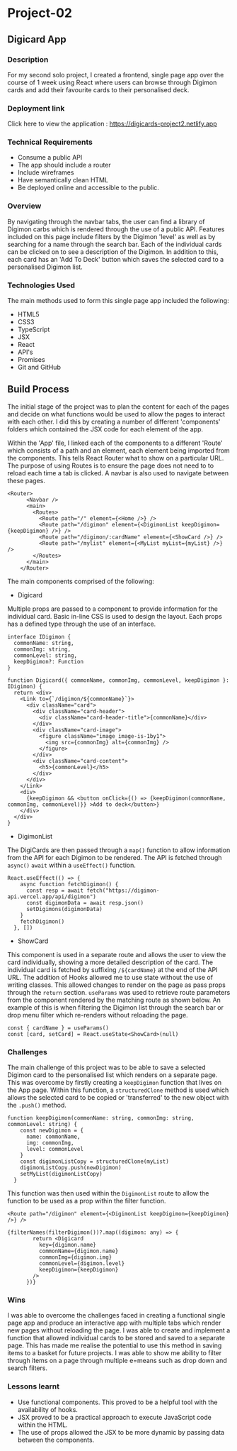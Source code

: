 # Project-02
## Digicard App

### Description

For my second solo project, I created a frontend, single page app over the course of 1 week using React where users can browse through Digimon cards and add their favourite cards to their personalised deck.

### Deployment link

Click here to view the application : https://digicards-project2.netlify.app

### Technical Requirements

* Consume a public API
* The app should include a router
* Include wireframes
* Have semantically clean HTML
* Be deployed online and accessible to the public.

### Overview

 By navigating through the navbar tabs, the user can find a library of Digimon carbs which is rendered through the use of a public API. Features included on this page include filters by the Digimon 'level' as well as by searching for a name through the search bar. Each of the individual cards can be clicked on to see a description of the Digimon. In addition to this, each card has an 'Add To Deck' button which saves the selected card to a personalised Digimon list.

### Technologies Used

The main methods used to form this single page app included the following:

* HTML5
* CSS3
* TypeScript
* JSX
* React
* API's
* Promises
* Git and GitHub

## Build Process

The initial stage of the project was to plan the content for each of the pages and decide on what functions would be used to allow the pages to interact with each other.  I did this by creating a number of different 'components' folders which contained the JSX code for each element of the app. 

Within the 'App' file, I linked each of the components to a different 'Route' which consists of a path and an element, each element being imported from the components. This tells React Router what to show on a particular URL. The purpose of using Routes is to ensure the page does not need to to reload each time a tab is clicked.  A navbar is also used to navigate between these pages.

```
<Router>
      <Navbar />
      <main>
        <Routes>
          <Route path="/" element={<Home />} />
          <Route path="/digimon" element={<DigimonList keepDigimon={keepDigimon} />} />
          <Route path="/digimon/:cardName" element={<ShowCard />} />
          <Route path="/mylist" element={<MyList myList={myList} />} />
        </Routes>
      </main>
    </Router>
```


The main components comprised of the following:

* Digicard

Multiple props are passed to a component to provide information for the individual card. Basic in-line CSS is used to design the layout. Each props has a defined type through the use of an interface.
```
interface IDigimon {
  commonName: string,
  commonImg: string,
  commonLevel: string,
  keepDigimon?: Function
}

function Digicard({ commonName, commonImg, commonLevel, keepDigimon }: IDigimon) {
  return <div>
    <Link to={`/digimon/${commonName}`}>
      <div className="card">
        <div className="card-header">
          <div className="card-header-title">{commonName}</div>
        </div>
        <div className="card-image">
          <figure className="image image-is-1by1">
            <img src={commonImg} alt={commonImg} />
          </figure>
        </div>
        <div className="card-content">
          <h5>{commonLevel}</h5>
        </div>
      </div>
    </Link>
    <div>
      {keepDigimon && <button onClick={() => {keepDigimon(commonName, commonImg, commonLevel)}} >Add to deck</button>}
    </div>
  </div>
}
``` 


* DigimonList

The DigiCards are then passed through a ```map()``` function to allow information from the API for each Digimon to be rendered. The API is fetched through ```async()``` ```await``` within a ```useEffect()``` function.
```
React.useEffect(() => {
    async function fetchDigimon() {
      const resp = await fetch("https://digimon-api.vercel.app/api/digimon")
      const digimonData = await resp.json()
      setDigimons(digimonData)
    }
    fetchDigimon()
  }, [])
```


* ShowCard

This component is used in a separate route and allows the user to view the card individually, showing a more detailed description of the card. The individual card is fetched by suffixing ```/${cardName}``` at the end of the API URL. The addition of Hooks allowed me to use state without the use of writing classes. This allowed changes to render on the page as pass props through the ```return``` section. ```useParams``` was used to retrieve route parameters from the component rendered by the matching route as shown below. An example of this is when filtering the Digimon list through the search bar or drop menu filter which re-renders without reloading the page.

```
const { cardName } = useParams()
const [card, setCard] = React.useState<ShowCard>(null)
```


### Challenges

The main challenge of this project was to be able to save a selected Digimon card to the personalised list which renders on a separate page. This was overcome by firstly creating a ```keepDigimon``` function that lives on the App page. Within this function, a ```structuredClone``` method is used which allows the selected card to be copied or 'transferred' to the new object with the ```.push()``` method.

```
function keepDigimon(commonName: string, commonImg: string, commonLevel: string) {
    const newDigimon = {
      name: commonName,
      img: commonImg,
      level: commonLevel
    }
    const digimonListCopy = structuredClone(myList)
    digimonListCopy.push(newDigimon)
    setMyList(digimonListCopy)
  }
```


This function was then used within the ```DigimonList``` route to allow the function to be used as a prop within the filter function.

```
<Route path="/digimon" element={<DigimonList keepDigimon={keepDigimon} />} />
```

```
{filterNames(filterDigimon())?.map((digimon: any) => {
        return <Digicard
          key={digimon.name}
          commonName={digimon.name}
          commonImg={digimon.img}
          commonLevel={digimon.level}
          keepDigimon={keepDigimon}
        />
      })}
```

### Wins

I was able to overcome the challenges faced in creating a functional single page app and produce an interactive app with multiple tabs which render new pages without reloading the page. I was able to create and implement a function that allowed individual cards to be stored and saved to a separate page. This has made me realise the potential to use this method in saving items to a basket for future projects. I was able to show me ability to filter through items on a page through multiple e=means such as drop down and search filters.

### Lessons learnt

* Use functional components. This proved to be a helpful tool with the availability of hooks. 
* JSX proved to be a practical approach to execute JavaScript code within the HTML.
* The use of props allowed the JSX to be more dynamic by passing data between the components.
